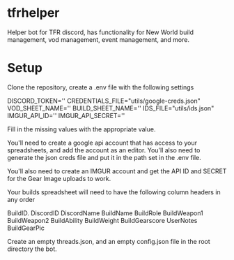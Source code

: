 # tfrhelper
Helper bot for TFR discord, has functionality for New World build management, vod management, event management, and more.

# Setup
Clone the repository, create a .env file with the following settings

DISCORD_TOKEN=''
CREDENTIALS_FILE="utils/google-creds.json"
VOD_SHEET_NAME=''
BUILD_SHEET_NAME=''
IDS_FILE="utils/ids.json"
IMGUR_API_ID=''
IMGUR_API_SECRET=''

Fill in the missing values with the appropriate value.

You'll need to create a google api account that has access to your spreadsheets, and add the account as an editor. You'll also need to generate the json creds file and put it in the path set in the .env file.

You'll also need to create an IMGUR account and get the API ID and SECRET for the Gear Image uploads to work.

Your builds spreadsheet will need to have the following column headers in any order

BuildID.	DiscordID	DiscordName	BuildName	BuildRole	BuildWeapon1	BuildWeapon2	BuildAbility	BuildWeight	BuildGearscore	UserNotes	BuildGearPic

Create an empty threads.json, and an empty config.json file in the root directory the bot.